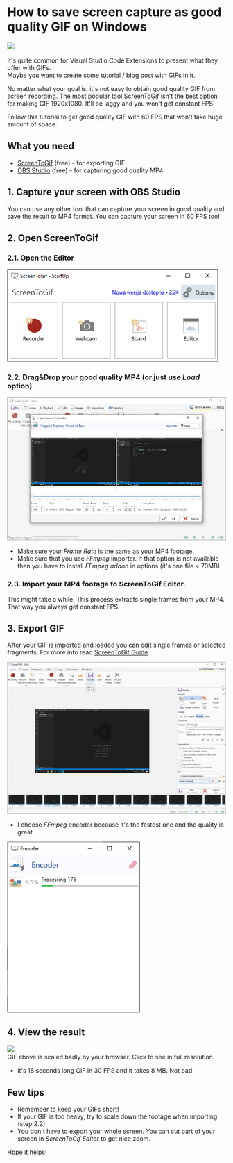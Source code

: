 # How to save screen capture as good quality GIF on Windows
![](images/result.gif)

It's quite common for Visual Studio Code Extensions to present what they offer with GIFs.\
Maybe you want to create some tutorial / blog post with GIFs in it.

No matter what your goal is, it's not easy to obtain good quality GIF from screen recording. The most popular tool [ScreenToGif](https://www.screentogif.com/) isn't the best option for making GIF 1920x1080. It'll be laggy and you won't get constant FPS.

Follow this tutorial to get good quality GIF with 60 FPS that won't take huge amount of space.

## What you need
* [ScreenToGif](https://www.screentogif.com/) (free) - for exporting GIF
* [OBS Studio](https://obsproject.com/download) (free) - for capturing good quality MP4

## 1. Capture your screen with OBS Studio
You can use any other tool that can capture your screen in good quality and save the result to MP4 format. You can capture your screen in 60 FPS too!

## 2. Open ScreenToGif
### 2.1. Open the Editor
![](images/start.png)
### 2.2. Drag&Drop your good quality MP4 (or just use *Load* option)
![](images/import.png)
* Make sure your *Frame Rate* is the same as your MP4 footage.
* Make sure that you use *FFmpeg* importer. If that option is not available then you have to install *FFmpeg addon* in options (it's one file < 70MB) 
### 2.3. Import your MP4 footage to ScreenToGif Editor.
This might take a while. This process extracts single frames from your MP4. That way you always get constant FPS.

## 3. Export GIF
After your GIF is imported and loaded you can edit single frames or selected fragments. For more info read [ScreenToGif Guide](https://github.com/NickeManarin/ScreenToGif/wiki/help).

![](images/ready.png)
* I choose *FFmpeg* encoder because it's the fastest one and the quality is great.

![](images/export.png)

## 4. View the result
![](images/result.gif)\
GIF above is scaled badly by your browser. Click to see in full resolution.

* it's 16 seconds long GIF in 30 FPS  and it takes 8 MB. Not bad.

## Few tips
* Remember to keep your GIFs short! 
* If your GIF is too heavy, try to scale down the footage when importing (step 2.2)
* You don't have to export your whole screen. You can cut part of your screen in *ScreenToGif Editor* to get nice zoom.

Hope it helps!
